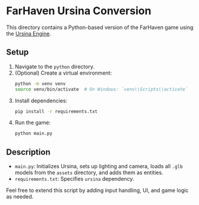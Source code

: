 # FarHaven Ursina Conversion

This directory contains a Python-based version of the FarHaven game using the [Ursina Engine](https://www.ursinaengine.org/).

## Setup

1. Navigate to the `python` directory.
2. (Optional) Create a virtual environment:
   ```sh
   python -m venv venv
   source venv/bin/activate  # On Windows: `venv\\Scripts\\activate`
   ```
3. Install dependencies:
   ```sh
   pip install -r requirements.txt
   ```
4. Run the game:
   ```sh
   python main.py
   ```

## Description

- `main.py`: Initializes Ursina, sets up lighting and camera, loads all `.glb` models from the `assets` directory, and adds them as entities.
- `requirements.txt`: Specifies `ursina` dependency.

Feel free to extend this script by adding input handling, UI, and game logic as needed.
